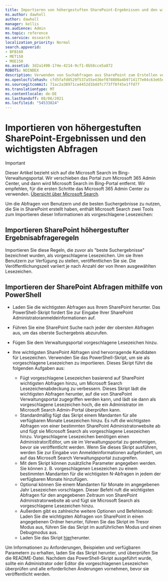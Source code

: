 ```yaml
---
title: Importieren von höhergestuften SharePoint-Ergebnissen und den wichtigsten Abfragen
ms.author: dawholl
author: dawholl
manager: kellis
ms.audience: Admin
ms.topic: reference
ms.service: mssearch
localization_priority: Normal
search.appverid:
- BFB160
- MET150
- MOE150
ms.assetid: 3d2a1498-174e-4214-9cf1-8b58cce5a872
ROBOTS: NOINDEX
description: Verwenden von Suchabfragen aus SharePoint zum Erstellen von Arbeitsergebnissen für Microsoft Search
ms.openlocfilehash: cfd5fafd0529f537a55e436ef078800a4b9714177e04c63e65e968f16fcf322e
ms.sourcegitcommit: 71ac2a38971ca4452d1bddfc773ff8f45e1ffd77
ms.translationtype: MT
ms.contentlocale: de-DE
ms.lasthandoff: 08/06/2021
ms.locfileid: "54533824"
---
```

# <a name="import-sharepoint-promoted-results-and-top-queries"></a>Importieren von höhergestuften SharePoint-Ergebnissen und den wichtigsten Abfragen

> [!IMPORTANT]
> Dieser Artikel bezieht sich auf die Microsoft Search im Bing-Verwaltungsportal. Wir verschieben das Portal zum Microsoft 365 Admin Center, und dann wird Microsoft Search im Bing-Portal entfernt. Wir empfehlen, für die ersten Schritte das Microsoft 365 Admin Center zu verwenden. [Übersicht über Microsoft Search](overview-microsoft-search.md).
    
Um die Abfragen von Benutzern und die besten Suchergebnisse zu nutzen, die Sie in SharePoint erstellt haben, enthält Microsoft Search zwei Tools zum Importieren dieser Informationen als vorgeschlagene Lesezeichen: 
  
## <a name="import-sharepoint-promoted-result-query-rules"></a>Importieren SharePoint höhergestufter Ergebnisabfrageregeln

Importieren Sie diese Regeln, die zuvor als "beste Suchergebnisse" bezeichnet wurden, als vorgeschlagene Lesezeichen. Um sie Ihren Benutzern zur Verfügung zu stellen, veröffentlichen Sie sie. Die Veröffentlichungszeit variiert je nach Anzahl der von Ihnen ausgewählten Lesezeichen.
  
## <a name="import-top-sharepoint-queries-using-powershell"></a>Importieren der SharePoint Abfragen mithilfe von PowerShell

- Laden Sie die wichtigsten Abfragen aus Ihrem SharePoint herunter. Das PowerShell-Skript fordert Sie zur Eingabe Ihrer SharePoint Administratoranmeldeinformationen auf.
    
- Führen Sie eine SharePoint Suche nach jeder der obersten Abfragen aus, um das oberste Suchergebnis abzurufen.
    
- Fügen Sie dem Verwaltungsportal vorgeschlagene Lesezeichen hinzu.
    
- Ihre wichtigsten SharePoint Abfragen sind hervorragende Kandidaten für Lesezeichen. Verwenden Sie das PowerShell-Skript, um sie als vorgeschlagene Lesezeichen zu importieren. Dieses Skript führt die folgenden Aufgaben aus:
    - Fügt vorgeschlagene Lesezeichen basierend auf SharePoint wichtigsten Abfragen hinzu, um Microsoft Search Lesezeichenabdeckung zu verbessern. Dieses Skript lädt die wichtigsten Abfragen herunter, auf die von SharePoint Verwaltungsportal zugegriffen werden kann, und lädt sie dann als vorgeschlagene Lesezeichen hoch, die ein Administrator im Microsoft Search Admin-Portal überprüfen kann.
    - Standardmäßig fügt das Skript einem Mandanten für alle verfügbaren Monate Lesezeichen hinzu. Es ruft die wichtigsten Abfragen von einer bestimmten SharePoint Administratorwebsite ab und fügt sie Microsoft Search als vorgeschlagene Lesezeichen hinzu. Vorgeschlagene Lesezeichen benötigen einen Administrator/Editor, um sie im Verwaltungsportal zu genehmigen, bevor sie veröffentlicht werden. Wenn Sie dieses Skript ausführen, werden Sie zur Eingabe von Anmeldeinformationen aufgefordert, um auf das Microsoft Search Verwaltungsportal zuzugreifen.
    - Mit dem Skript können zusätzliche Parameter angegeben werden. Sie können z. B. vorgeschlagenen Lesezeichen zu einem bestimmten Mandanten für die wichtigsten N-Abfragen in jedem der verfügbaren Monate hinzufügen.
    - Optional können Sie einem Mandanten für Monate im angegebenen Jahr Lesezeichen vorschlagen. Dieser Befehl ruft die wichtigsten Abfragen für den angegebenen Zeitraum von SharePoint Administratorwebsite ab und fügt sie Microsoft Search als vorgeschlagene Lesezeichen hinzu.
    - Außerdem gibt es zahlreiche weitere Optionen und Befehlsmodi: Laden Sie die wichtigsten Abfragen von SharePoint in einen angegebenen Ordner herunter, führen Sie das Skript im Tresor Modus aus, führen Sie das Skript im ausführlichen Modus und einen Debugmodus aus.
    - Laden Sie das Skript [hier](https://www.bingforbusiness.com/distribution/SharepointTopQueryBookmarks.zip)herunter. 

Um Informationen zu Anforderungen, Beispielen und verfügbaren Parametern zu erhalten, laden Sie das Skript herunter, und überprüfen Sie die README-Datei. Nachdem das PowerShell-Skript ausgeführt wurde, sollte ein Administrator oder Editor die vorgeschlagenen Lesezeichen überprüfen und alle erforderlichen Änderungen vornehmen, bevor sie veröffentlicht werden.